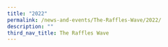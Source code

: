 ```yaml
---
title: "2022"
permalink: /news-and-events/The-Raffles-Wave/2022/
description: ""
third_nav_title: The Raffles Wave
---
```

